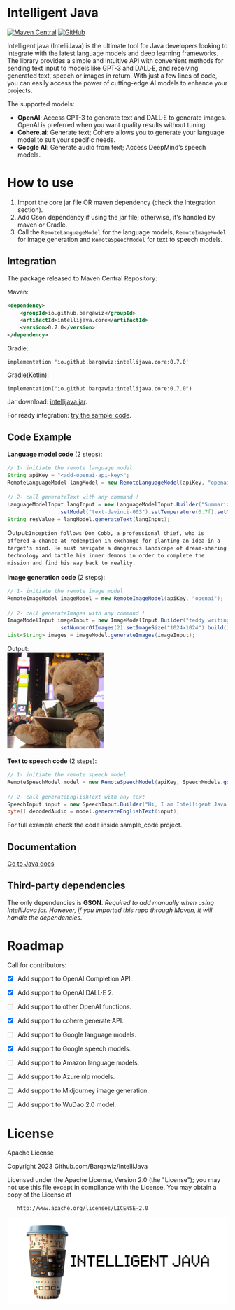 # Intelligent Java

[![Maven Central](https://img.shields.io/maven-central/v/io.github.barqawiz/intellijava.core?style=for-the-badge)](https://central.sonatype.com/artifact/io.github.barqawiz/intellijava.core/0.7.0)
[![GitHub](https://img.shields.io/github/license/Barqawiz/IntelliJava?style=for-the-badge)](https://opensource.org/licenses/Apache-2.0)

Intelligent java (IntelliJava) is the ultimate tool for Java developers looking to integrate with the latest language models and deep learning frameworks. The library provides a simple and intuitive API with convenient methods for sending text input to models like GPT-3 and DALL·E, and receiving generated text, speech or images in return. With just a few lines of code, you can easily access the power of cutting-edge AI models to enhance your projects.

The supported models:
- **OpenAI**: Access GPT-3 to generate text and DALL·E to generate images. OpenAI is preferred when you want quality results without tuning.
- **Cohere.ai**: Generate text; Cohere allows you to generate your language model to suit your specific needs.
- **Google AI**: Generate audio from text; Access DeepMind’s speech models.

# How to use

1. Import the core jar file OR maven dependency (check the Integration section).
2. Add Gson dependency if using the jar file; otherwise, it's handled by maven or Gradle.
3. Call the ``RemoteLanguageModel`` for the language models, ``RemoteImageModel`` for image generation and ``RemoteSpeechModel`` for text to speech models.

## Integration
The package released to Maven Central Repository:

Maven:
```xml
<dependency>
    <groupId>io.github.barqawiz</groupId>
    <artifactId>intellijava.core</artifactId>
    <version>0.7.0</version>
</dependency>
```

Gradle:

```
implementation 'io.github.barqawiz:intellijava.core:0.7.0'
```

Gradle(Kotlin):
```
implementation("io.github.barqawiz:intellijava.core:0.7.0")
```

Jar download:
[intellijava.jar](https://repo1.maven.org/maven2/io/github/barqawiz/intellijava.core/0.7.0/intellijava.core-0.7.0.jar).

For ready integration: [try the sample_code](https://github.com/Barqawiz/IntelliJava/tree/main/sample_code).

## Code Example
**Language model code** (2 steps):
```java
// 1- initiate the remote language model
String apiKey = "<add-openai-api-key>";
RemoteLanguageModel langModel = new RemoteLanguageModel(apiKey, "openai");

// 2- call generateText with any command !
LanguageModelInput langInput = new LanguageModelInput.Builder("Summarize the plot of the 'Inception' movie in two sentences")
                .setModel("text-davinci-003").setTemperature(0.7f).setMaxTokens(50).build();
String resValue = langModel.generateText(langInput);
```
Output:```Inception follows Dom Cobb, a professional thief, who is offered a chance at redemption in exchange for planting an idea in a target's mind. He must navigate a dangerous landscape of dream-sharing technology and battle his inner demons in order to complete the mission and find his way back to reality.```
<br><br>
**Image generation code** (2 steps):
```java
// 1- initiate the remote image model
RemoteImageModel imageModel = new RemoteImageModel(apiKey, "openai");

// 2- call generateImages with any command !
ImageModelInput imageInput = new ImageModelInput.Builder("teddy writing a blog in times square")
                .setNumberOfImages(2).setImageSize("1024x1024").build();
List<String> images = imageModel.generateImages(imageInput);
```
Output:<br>
<img src="images/response_image.png" height="220px">
<br><br>
**Text to speech code** (2 steps):
```java
// 1- initiate the remote speech model
RemoteSpeechModel model = new RemoteSpeechModel(apiKey, SpeechModels.google);

// 2- call generateEnglishText with any text
SpeechInput input = new SpeechInput.Builder("Hi, I am Intelligent Java.").build();
byte[] decodedAudio = model.generateEnglishText(input);
```

For full example check the code inside sample_code project.

## Documentation
[Go to Java docs](https://barqawiz.github.io/IntelliJava/javadocs/)

## Third-party dependencies
The only dependencies is **GSON**.
*Required to add manually when using IntelliJava jar. However, if you imported this repo through Maven, it will handle the dependencies.*

# Roadmap
Call for contributors:
- [x] Add support to OpenAI Completion API.
- [x] Add support to OpenAI DALL·E 2.
- [ ] Add support to other OpenAI functions.
- [x] Add support to cohere generate API.
- [ ] Add support to Google language models.
- [x] Add support to Google speech models.
- [ ] Add support to Amazon language models.
- [ ] Add support to Azure nlp models.
- [ ] Add support to Midjourney image generation.
- [ ] Add support to WuDao 2.0 model.


# License
Apache License

Copyright 2023 Github.com/Barqawiz/IntelliJava

   Licensed under the Apache License, Version 2.0 (the "License");
   you may not use this file except in compliance with the License.
   You may obtain a copy of the License at

       http://www.apache.org/licenses/LICENSE-2.0

<img src="images/intelligent_java_header_footer.png">
